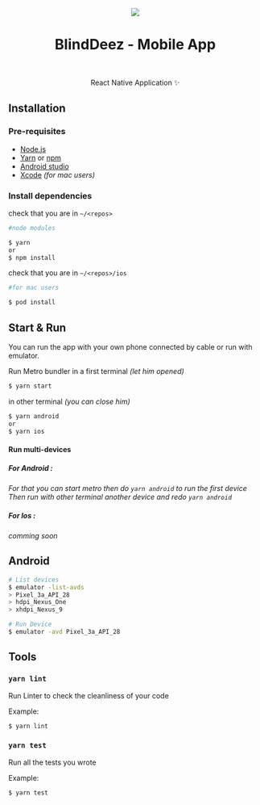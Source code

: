 <div align="center">

![](https://cdn.discordapp.com/attachments/922178998916767826/935951081228337182/unknown.png)

# BlindDeez - Mobile App

<br />
<p>React Native Application ✨</p>
</div>

## Installation
### Pre-requisites
- [Node.js](https://nodejs.org/en/download/)
- [Yarn](https://classic.yarnpkg.com/en/docs/install/#debian-stable) or [npm](https://nodejs.org/en/download/)
- [Android studio](https://developer.android.com/studio/install)
- [Xcode](https://apps.apple.com/us/app/xcode/id497799835?mt=12) *(for mac users)*

### Install dependencies
check that you are in `~/<repos>`
```bash
#node modules

$ yarn
or
$ npm install
```
check that you are in `~/<repos>/ios`
```bash
#for mac users

$ pod install
```

## Start & Run
You can run the app with your own phone connected by cable or run with emulator.

Run Metro bundler in a first terminal *(let him opened)*
```bash
$ yarn start
```

in other terminal *(you can close him)*
```bash
$ yarn android
or
$ yarn ios
```

#### Run multi-devices
##### For Android :
*For that you can start metro then do `yarn android` to run the first device*
*Then run with other terminal another device and redo `yarn android`*

##### For Ios :
*comming soon*
## Android
```bash
# List devices
$ emulator -list-avds
> Pixel_3a_API_28
> hdpi_Nexus_One
> xhdpi_Nexus_9

# Run Device
$ emulator -avd Pixel_3a_API_28
```

## Tools
### `yarn lint`
Run Linter to check the cleanliness of your code

Example:
```bash
$ yarn lint
```

### `yarn test`
Run all the tests you wrote

Example:
```bash
$ yarn test
```
